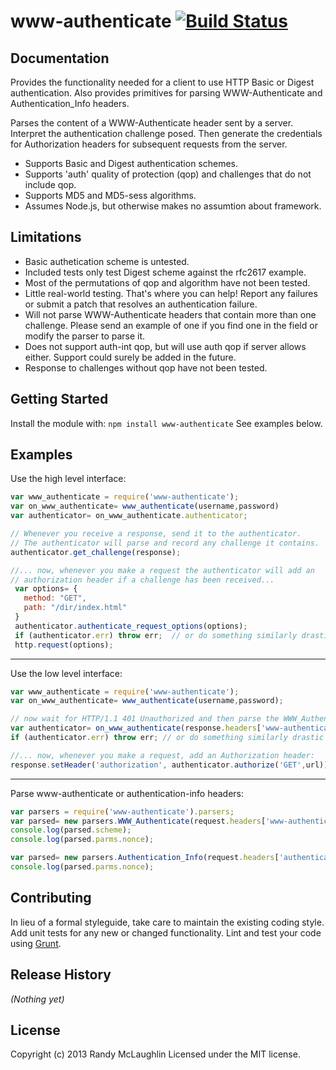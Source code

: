 # www-authenticate [![Build Status](https://secure.travis-ci.org/randymized/www-authenticate.png?branch=master)](http://travis-ci.org/randymized/www-authenticate)

## Documentation
Provides the functionality needed for a client to use HTTP Basic or Digest authentication.  Also provides primitives for parsing WWW-Authenticate and Authentication_Info headers.

Parses the content of a WWW-Authenticate header sent by a server. Interpret the authentication challenge posed. Then generate the credentials for Authorization headers for subsequent requests from the server.

- Supports Basic and Digest authentication schemes.
- Supports 'auth' quality of protection (qop) and challenges that do not include qop.
- Supports MD5 and MD5-sess algorithms.
- Assumes Node.js, but otherwise makes no assumtion about framework.

## Limitations
- Basic authetication scheme is untested.
- Included tests only test Digest scheme against the rfc2617 example.
- Most of the permutations of qop and algorithm have not been tested.
- Little real-world testing.  That's where you can help!  Report any failures or submit a patch that resolves an authentication failure.
- Will not parse WWW-Authenticate headers that contain more than one challenge.  Please send an example of one if you find one in the field or modify the parser to parse it.
- Does not support auth-int qop, but will use auth qop if server allows either.  Support could surely be added in the future.
- Response to challenges without qop have not been tested.

## Getting Started
Install the module with: `npm install www-authenticate`
See examples below.

## Examples
Use the high level interface:
```javascript
var www_authenticate = require('www-authenticate');
var on_www_authenticate= www_authenticate(username,password)
var authenticator= on_www_authenticate.authenticator;

// Whenever you receive a response, send it to the authenticator.
// The authenticator will parse and record any challenge it contains.
authenticator.get_challenge(response);

//... now, whenever you make a request the authenticator will add an
// authorization header if a challenge has been received...
 var options= {
   method: "GET",
   path: "/dir/index.html"
 }
 authenticator.authenticate_request_options(options);
 if (authenticator.err) throw err;  // or do something similarly drastic
 http.request(options);
```
---
Use the low level interface:
```javascript
var www_authenticate = require('www-authenticate');
var on_www_authenticate= www_authenticate(username,password);

// now wait for HTTP/1.1 401 Unauthorized and then parse the WWW_Authenticate header
var authenticator= on_www_authenticate(response.headers['www-authenticate']);
if (authenticator.err) throw err; // or do something similarly drastic

//... now, whenever you make a request, add an Authorization header:
response.setHeader('authorization', authenticator.authorize('GET',url));
```
---
Parse www-authenticate or authentication-info headers:
```javascript
var parsers = require('www-authenticate').parsers;
var parsed= new parsers.WWW_Authenticate(request.headers['www-authenticate']);
console.log(parsed.scheme);
console.log(parsed.parms.nonce);

var parsed= new parsers.Authentication_Info(request.headers['authentication-info']);
console.log(parsed.parms.nonce);
```

## Contributing
In lieu of a formal styleguide, take care to maintain the existing coding style. Add unit tests for any new or changed functionality. Lint and test your code using [Grunt](http://gruntjs.com/).

## Release History
_(Nothing yet)_

## License
Copyright (c) 2013 Randy McLaughlin
Licensed under the MIT license.
